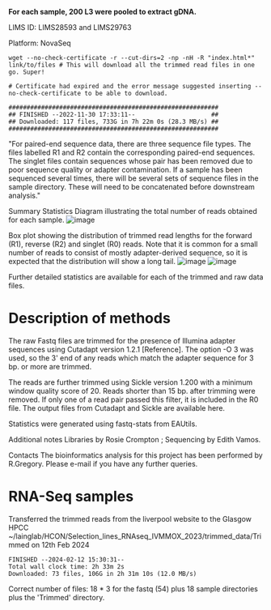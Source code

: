 **For each sample, 200 L3 were pooled to extract gDNA.**

LIMS ID: LIMS28593 and LIMS29763

Platform: NovaSeq

```
wget --no-check-certificate -r --cut-dirs=2 -np -nH -R "index.html*" link/to/files # This will download all the trimmed read files in one go. Super!

# Certificate had expired and the error message suggested inserting --no-check-certificate to be able to download.

##########################################################
## FINISHED --2022-11-30 17:33:11--                     ##
## Downloaded: 117 files, 733G in 7h 22m 0s (28.3 MB/s) ##
##########################################################
```

"For paired-end sequence data, there are three sequence file types. The files labelled R1 and R2 contain the corresponding paired-end sequences. The singlet files contain sequences whose pair has been removed due to poor sequence quality or adapter contamination. If a sample has been sequenced several times, there will be several sets of sequence files in the sample directory. These will need to be concatenated before downstream analysis."



Summary Statistics
Diagram illustrating the total number of reads obtained for each sample.
![image](https://user-images.githubusercontent.com/55552826/204764051-e6828d97-6a82-4fb4-8ca7-5b1db1ed2069.png)


Box plot showing the distribution of trimmed read lengths for the forward (R1), reverse (R2) and singlet (R0) reads. Note that it is common for a small number of reads to consist of mostly adapter-derived sequence, so it is expected that the distribution will show a long tail.
![image](https://user-images.githubusercontent.com/55552826/204764091-3d646558-dcea-4edd-b740-49e4363d9ed1.png)
![image](https://user-images.githubusercontent.com/55552826/204764116-d75db488-e51f-4b75-b1e3-fc23bf08bfcf.png)


Further detailed statistics are available for each of the trimmed and raw data files.


# Description of methods
The raw Fastq files are trimmed for the presence of Illumina adapter sequences using Cutadapt version 1.2.1 [Reference]. The option -O 3 was used, so the 3' end of any reads which match the adapter sequence for 3 bp. or more are trimmed.

The reads are further trimmed using Sickle version 1.200 with a minimum window quality score of 20. Reads shorter than 15 bp. after trimming were removed. If only one of a read pair passed this filter, it is included in the R0 file. The output files from Cutadapt and Sickle are available here.

Statistics were generated using fastq-stats from EAUtils.

Additional notes
Libraries by Rosie Crompton ; Sequencing by Edith Vamos.

Contacts
The bioinformatics analysis for this project has been performed by R.Gregory. Please e-mail if you have any further queries.


# RNA-Seq samples

Transferred the trimmed reads from the liverpool website to the Glasgow HPCC ~/lainglab/HCON/Selection_lines_RNAseq_IVMMOX_2023/trimmed_data/Trimmed  on 12th Feb 2024

```
FINISHED --2024-02-12 15:30:31--
Total wall clock time: 2h 33m 2s
Downloaded: 73 files, 106G in 2h 31m 10s (12.0 MB/s)
```
Correct number of files: 18 * 3 for the fastq (54) plus 18 sample directories plus the 'Trimmed' directory. 
